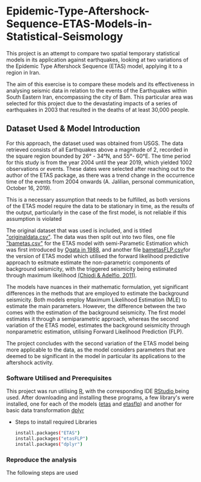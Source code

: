 # Epidemic-Type-Aftershock-Sequence-ETAS-Models-in-Statistical-Seismology

This project is an attempt to compare two spatial temporary statistical models in its application against earthquakes, looking at two variations of the Epidemic Type Aftershock Sequence (ETAS) model, applying it to a region in Iran. 

The aim of this exercise is to compare these models and its effectiveness in analysing seismic data in relation to the events of the Earthquakes within South Eastern Iran, encompassing the city of Bam. This particular area was selected for this project due to the devastating impacts of a series of earthquakes in 2003 that resulted in the deaths of at least 30,000 people. 

## Dataset Used & Model Introduction

For this approach, the dataset used was obtained from USGS. The data retrieved consists of all Earthquakes above a magnitude of 2, recorded in the square region bounded by 26° - 34°N, and 55°- 60°E. The time period for this study is from the year 2004 until the year 2019, which yielded 1002 observations or events. These dates were selected after reaching out to the author of the ETAS package, as there was a trend change in the occurrence time of the events from 2004 onwards (A. Jalilian, personal communication, October 16, 2019). 

This is a necessary assumption that needs to be fulfilled, as both versions of the ETAS model require the data to be stationary in time, as the results of the output, particularly in the case of the first model, is not reliable if this assumption is violated

The original dataset that was used is included, and is titled ["originaldata.csv"](https://github.com/Ramana91/Epidemic-Type-Aftershock-Sequence-ETAS-Models-in-Statistical-Seismology/blob/main/originaldata.csv). The data was then split out into two files, one file ["bametas.csv"](https://github.com/Ramana91/Epidemic-Type-Aftershock-Sequence-ETAS-Models-in-Statistical-Seismology/blob/main/bametas.csv) for the ETAS model with semi-Parametic Estimation which was first introduced by [Ogata in 1988](https://www.jstor.org/stable/2288914), and another file [bametasFLP.csv](https://github.com/Ramana91/Epidemic-Type-Aftershock-Sequence-ETAS-Models-in-Statistical-Seismology/blob/main/bametasFLP.csv)for the version of ETAS model which utilised the forward likelihood predictive approach to esitmate estimate the non-parametric components of background seismicity, with the triggered seismicity being estimated through maximum likelihood [(Chiodi & Adelfio, 2011)](https://onlinelibrary.wiley.com/doi/10.1002/env.1121). 

The models have nuances in their mathematic formulation, yet significant differences in the methods that are employed to estimate the background seismicity. Both models employ Maximum Likelihood Estimation (MLE) to estimate the main parameters. However, the difference between the two comes with the estimation of the background seismicity. The first model estimates it through a semiparametric approach, whereas the second variation of the ETAS model, estimates the background seismicity through nonparametric estimation, utilising Forward Likelihood Prediction (FLP). 

The project concludes with the second variation of the ETAS model being more applicable to the data, as the model considers parameters that are deemed to be significant in the model in particular its applications to the aftershock activity.  

### Software Utilised and Prerequisites

This project was run utilising [R](https://cran.r-project.org/bin/windows/base/), with the corresponding IDE [RStudio ](https://posit.co/download/rstudio-desktop/) being used. After downloading and installing these programs, a few library's were installed, one for each of the models ([etas](https://cran.r-project.org/web/packages/ETAS/index.html) and [etasflp](https://cran.r-project.org/web/packages/etasFLP/index.html)) and another for basic data transformation [dplyr](https://cran.r-project.org/web/packages/dplyr/index.html)

* Steps to install required Libraries
  ```sh
  install.packages("ETAS")
  install.packages("etasFLP")
  install.packages("dplyr")

### Reproduce the analysis

The following steps are used


